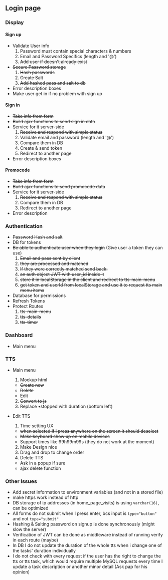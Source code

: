 ## Login page

### Display

#### Sign up
  
  - Validate User info
    1. Password must contain special characters & numbers
    2. Email and Password Specifics (length and '@')
    3. ~~Add user if doesn't already exist~~
  - ~~Secure Password storage~~
    1. ~~Hash passwords~~
    2. ~~Create Salt~~
    3. ~~Add hashed pass and salt to db~~
  - Error description boxes
  - Make user get in if no problem with sign up

#### Sign in
  
  - ~~Take info from form~~
  - ~~Build ajax functions to send sign in data~~
  - Service for it server-side
    1. ~~Receive and respond with simple status~~
    2. Validate email and password (length and '@')
    3. ~~Compare them in DB~~
    4. Create & send token
    5. Redirect to another page
  - Error description boxes
  
#### Promocode

  - ~~Take info from form~~
  - ~~Build ajax functions to send promocode data~~
  - Service for it server-side
    1. ~~Receive and respond with simple status~~
    2. Compare them in DB
    3. Redirect to another page
  - Error description
  
### Authentication

  - ~~Password Hash and salt~~
  - DB for tokens
  - ~~Be able to authenticate user when they login~~
  (Give user a token they can use)
    1. ~~Email and pass sent by client~~
    2. ~~they are processed and matched~~
    3. ~~If they were correctly matched send back:~~
      1. ~~an auth object JWT with user_id inside it~~
      2. ~~store it in localStorage in the client and redirect to tts-main-menu~~
      3. ~~get token and userId from localStorage and use it to request tts main menu items~~
  - Database for permissions
  - Refresh Tokens
  - Protect Routes
    1. ~~tts-main-menu~~
    2. ~~tts-details~~
    3. ~~tts-timer~~

### Dashboard
  - Main menu
  
### TTS
  - Main menu
    1. ~~Mockup html~~
      - ~~Create new~~
      - ~~Delete~~
      - ~~Edit~~
    2. ~~Convert to js~~
    3. Replace •stopped with duration (bottom left)

  - Edit TTS
    1. Time setting UX
      - ~~when selected if i press anywhere on the screen it should deselect~~
      - ~~Make keyboard show up on mobile devices~~
      - Support times like 99h99m99s (they do not work at the moment)
    2. Make Design nice
    3. Drag and drop to change order
    4. Delete TTS
      - Ask in a popup if sure
      - ajax delete function
  
### Other Issues

  - Add secret information to environment variables (and not in a stored file)
  - make https work instead of http
  - DB storage of ip addresses (in home_page_visits) is using `varchar(16)`, can be optimized
  - All forms do not submit when I press enter, bcs input is `type="button"` and not `type="submit"`
  - Hashing & Salting password on signup is done synchronously (might slow the server)
  - Verification of JWT can be done as middleware instead of running verify in each route (maybe)
  - In DB I do not update the duration of the whole tts when i change one of the tasks' duration individually
  - I do not check with every request if the user has the right to change the tts or tts task, which would require multiple MySQL requests every time I update a task description or another minor detail (Ask pap for his opinion)